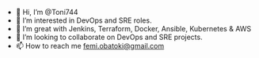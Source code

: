 - 👋 Hi, I’m @Toni744
- 👀 I’m interested in DevOps and SRE roles.
- 🌱 I’m great with Jenkins, Terraform, Docker, Ansible, Kubernetes & AWS
- 💞️ I’m looking to collaborate on DevOps and SRE projects.
- 📫 How to reach me femi.obatoki@gmail.com 
<!---
Toni744/Toni744 is a ✨ special ✨ repository because its `README.md` (this file) appears on your GitHub profile.
You can click the Preview link to take a look at your changes.
--->

